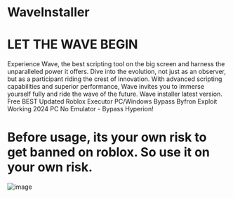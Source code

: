 # WaveInstaller
# LET THE WAVE BEGIN
Experience Wave, the best scripting tool on the big screen and harness the unparalleled power it offers. Dive into the evolution, not just as an observer, but as a participant riding the crest of innovation. With advanced scripting capabilities and superior performance, Wave invites you to immerse yourself fully and ride the wave of the future.
Wave installer latest version.
Free BEST Updated Roblox Executor PC/Windows Bypass Byfron Exploit Working 2024 PC No Emulator - Bypass Hyperion!
# Before usage, its your own risk to get banned on roblox. So use it on your own risk. 

![image](https://github.com/nass029/WaveInstaller/assets/87336266/cccf85ae-86be-43b5-9e92-c4f2f647c8b0)
